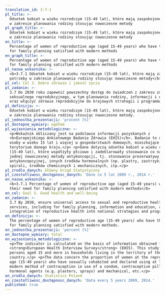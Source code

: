 ```yaml
---
translation_id: 3-7-1
pl_title: >-
  Odsetek kobiet w wieku rozrodczym (15-49 lat), które mają zaspokojone potrzeby
  w zakresie planowania rodziny stosując nowoczesne metody
pl_graph_title: >-
  Odsetek kobiet w wieku rozrodczym (15-49 lat), które mają zaspokojone potrzeby
  w zakresie planowania rodziny stosując nowoczesne metody
en_title: >-
  Percentage of women of reproductive age (aged 15-49 years) who have their need
  for family planning satisfied with modern methods
en_graph_title: >-
  Percentage of women of reproductive age (aged 15-49 years) who have their need
  for family planning satisfied with modern methods
pl_nazwa_wskaznika: >-
  <b>3.7.1 Odsetek kobiet w wieku rozrodczym (15-49 lat), które mają zaspokojone
  potrzeby w zakresie planowania rodziny stosując nowoczesne metody</b>
pl_cel: Cel 3. Dobre zdrowie i jakość życia
pl_zadanie: >-
  3.7 Do 2030 roku zapewnić powszechny dostęp do świadczeń z zakresu zdrowia
  seksualnego reprodukcyjnego, w tym planowania rodziny, informacji i edukacji
  oraz włączyć zdrowie reprodukcyjne do krajowych strategii i programów
pl_definicja: >-
  Odsetek kobiet w wieku rozrodczym (15-49 lat), które mają zaspokojone potrzeby
  w zakresie planowania rodziny stosując nowoczesne metody.
pl_jednostka_prezentacji: 'procent [%]'
pl_dostepne_wymiary: ogółem
pl_wyjasnienia_metodologiczne: >-
  <p>Wskaźnik obliczany jest na podstawie informacji pozyskanych z
  <b>Europejskiego Ankietowego Badania Zdrowia (EHIS)</b>. Badanie to obejmuje
  osoby w wieku 15 lat i więcej w gospodarstwach domowych, mieszkające na
  terytorium danego kraju.</p> <p>Dane dotyczą odsetka kobiet w wieku rozrodczym
  (15-49 lat), które współżyły płciowo i zadeklarowały stosowanie co najmniej
  jednej nowoczesnej metody antykoncepcji, tj. stosowanie prezerwatywy, pigułki
  antykoncepcyjnej, innych środków hormonalnych (np. plastry, zastrzyki),
  spirali, środków chemicznych i mechanicznych, itp.</p>
pl_zrodlo_danych: Główny Urząd Statystyczny
pl_czestotliwosc_dostępnosc_danych: 'Dane co 5 lat 2009 r., 2014 r.'
en_nazwa_wskaznika: >-
  <b>3.7.1 Percentage of women of reproductive age (aged 15-49 years) who have
  their need for family planning satisfied with modern methods</b>
en_cel: Goal 3. Good health and well-being
en_zadanie: >-
  3.7 By 2030, ensure universal access to sexual and reproductive health-care
  services, including for family planning, information and education, and the
  integration of reproductive health into national strategies and programmes
en_definicja: >-
  The percentage of women of reproductive age (15-49 years) who have their need
  for family planning satisfied with modern methods.
en_jednostka_prezentacji: 'percent [%]'
en_dostepne_wymiary: total
en_wyjasnienia_metodologiczne: >-
  <p>The indicator is calculated on the basis of information obtained from the
  <strong>European Health Interview Survey</strong> (EHIS). This study covers
  persons aged 15 and more in households living in the territory of the
  country.</p> <p>The data concern the proportion of women at the reproductive
  age (15-49 years) who have sexually cohabited and declared using at least one
  modern method of contraception ie use of a condom, contraceptive pill, other
  hormonal agents (e.g. plasters, sprays) and mechanical, etc.</p>
en_zrodlo_danych: Statistics Poland
en_czestotliwosc_dostępnosc_danych: 'Data every 5 years 2009, 2014.'
published: true
---
```

